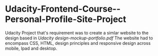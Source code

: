 # Udacity-Frontend-Course--Personal-Profile-Site-Project

Udacity Project that's requirement was to create a simlar website to the design based in _Udacity design-mockup-portfolio.pdf_
The website had to encompass CSS, HTML, design principles and responsive design across mobile, Ipad and desktop.

